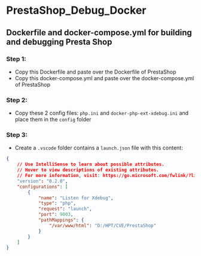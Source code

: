 # PrestaShop_Debug_Docker
## Dockerfile and docker-compose.yml for building and debugging Presta Shop
### Step 1:
- Copy this Dockerfile and paste over the Dockerfile of PrestaShop
- Copy this docker-compose.yml and paste over the docker-compose.yml of PrestaShop

### Step 2:
- Copy these 2 config files: `php.ini` and `docker-php-ext-xdebug.ini` and place them in the `config` folder

### Step 3:
- Create a `.vscode` folder contains a `launch.json` file with this content:
```json
{
    // Use IntelliSense to learn about possible attributes.
    // Hover to view descriptions of existing attributes.
    // For more information, visit: https://go.microsoft.com/fwlink/?linkid=830387
    "version": "0.2.0",
    "configurations": [
        {
            "name": "Listen for Xdebug",
            "type": "php",
            "request": "launch",
            "port": 9003,
            "pathMappings": {
                "/var/www/html": "D:/HPT/CVE/PrestaShop"
            }
        }
    ]
}

```
